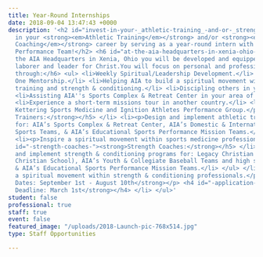 ```yaml
---
title: Year-Round Internships
date: 2018-09-04 13:47:43 +0000
description: '<h2 id="invest-in-your-_athletic-training_-and-or-_strength-coaching_-career-by-serving-as-a-year-round-intern-with-aia-sports-performance-team-">Invest
  in your <strong><em>Athletic Training</em></strong> and/or <strong><em>Strength
  Coaching</em></strong> career by serving as a year-round intern with AIA Sports
  Performance Team!</h2> <h6 id="at-the-aia-headquarters-in-xenia-ohio-you-will-be-developed-and-equipped-as-a-lifelong-laborer-and-leader-for-christ-you-will-focus-on-personal-and-professional-growth-through-">At
  the AIA Headquarters in Xenia, Ohio you will be developed and equipped as a lifelong
  laborer and leader for Christ.You will focus on personal and professional growth
  through:</h6> <ul> <li>Weekly Spiritual/Leadership Development.</li> <li>One on
  One Mentorship.</li> <li>Helping AIA to build a spiritual movement with athletic
  training and strength & conditioning.</li> <li>Discipling others in your field.</li>
  <li>Assisting AIA''s Sports Complex & Retreat Center in your area of expertise.</li>
  <li>Experience a short-term missions tour in another country.</li> <li><p>Observing
  Kettering Sports Medicine and Ignition Athletes Performance Group.</p> <h5 id="-athletic-trainers-"><strong>Athletic
  Trainers:</strong></h5> </li> <li><p>Design and implement athletic training protocols
  for: AIA’s Sports Complex & Retreat Center, AIA’s Domestic & International Competitive
  Sports Teams, & AIA’s Educational Sports Performance Mission Teams.</li> </ul> </li>
  <li><p>Inspire a spiritual movement within sports medicine professionals.</p> <h5
  id="-strength-coaches-"><strong>Strength Coaches:</strong></h5> </li> <li><p>Design
  and implement strength & conditioning programs for: Legacy Christian Academy (K-12
  Christian School), AIA’s Youth & Collegiate Baseball Teams and high school camps,
  & AIA’s Educational Sports Performance Mission Teams.</li> </ul> </li> <li><p>Inspire
  a spiritual movement within strength & conditioning professionals.</p> <p><strong>Internship
  Dates: September 1st - August 10th</strong></p> <h4 id="-application-deadline-march-1st-"><strong>Application
  Deadline: March 1st</strong></h4> </li> </ul>'
student: false
professional: true
staff: true
event: false
featured_image: "/uploads/2018-Launch-pic-768x514.jpg"
type: Staff Opportunities

---
```

